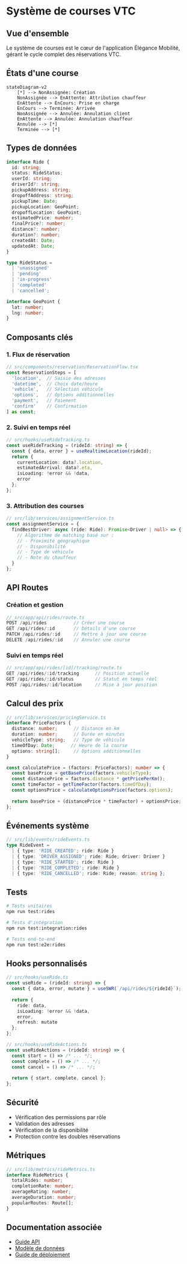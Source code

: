 # Système de courses VTC

## Vue d'ensemble

Le système de courses est le cœur de l'application Élégance Mobilité, gérant le cycle complet des réservations VTC.

## États d'une course

```mermaid
stateDiagram-v2
    [*] --> NonAssignée: Création
    NonAssignée --> EnAttente: Attribution chauffeur
    EnAttente --> EnCours: Prise en charge
    EnCours --> Terminée: Arrivée
    NonAssignée --> Annulée: Annulation client
    EnAttente --> Annulée: Annulation chauffeur
    Annulée --> [*]
    Terminée --> [*]
```

## Types de données

```typescript
interface Ride {
  id: string;
  status: RideStatus;
  userId: string;
  driverId?: string;
  pickupAddress: string;
  dropoffAddress: string;
  pickupTime: Date;
  pickupLocation: GeoPoint;
  dropoffLocation: GeoPoint;
  estimatedPrice: number;
  finalPrice?: number;
  distance?: number;
  duration?: number;
  createdAt: Date;
  updatedAt: Date;
}

type RideStatus = 
  | 'unassigned'
  | 'pending'
  | 'in-progress'
  | 'completed'
  | 'cancelled';

interface GeoPoint {
  lat: number;
  lng: number;
}
```

## Composants clés

### 1. Flux de réservation

```typescript
// src/components/reservation/ReservationFlow.tsx
const ReservationSteps = [
  'location',  // Saisie des adresses
  'datetime',  // Choix date/heure
  'vehicle',   // Sélection véhicule
  'options',   // Options additionnelles
  'payment',   // Paiement
  'confirm'    // Confirmation
] as const;
```

### 2. Suivi en temps réel

```typescript
// src/hooks/useRideTracking.ts
const useRideTracking = (rideId: string) => {
  const { data, error } = useRealtimeLocation(rideId);
  return {
    currentLocation: data?.location,
    estimatedArrival: data?.eta,
    isLoading: !error && !data,
    error
  };
};
```

### 3. Attribution des courses

```typescript
// src/lib/services/assignmentService.ts
const assignmentService = {
  findBestDriver: async (ride: Ride): Promise<Driver | null> => {
    // Algorithme de matching basé sur :
    // - Proximité géographique
    // - Disponibilité
    // - Type de véhicule
    // - Note du chauffeur
  }
};
```

## API Routes

### Création et gestion

```typescript
// src/app/api/rides/route.ts
POST /api/rides          // Créer une course
GET /api/rides/:id       // Détails d'une course
PATCH /api/rides/:id     // Mettre à jour une course
DELETE /api/rides/:id    // Annuler une course
```

### Suivi en temps réel

```typescript
// src/app/api/rides/[id]/tracking/route.ts
GET /api/rides/:id/tracking      // Position actuelle
GET /api/rides/:id/status        // Statut en temps réel
POST /api/rides/:id/location     // Mise à jour position
```

## Calcul des prix

```typescript
// src/lib/services/pricingService.ts
interface PriceFactors {
  distance: number;      // Distance en km
  duration: number;      // Durée en minutes
  vehicleType: string;   // Type de véhicule
  timeOfDay: Date;      // Heure de la course
  options: string[];     // Options additionnelles
}

const calculatePrice = (factors: PriceFactors): number => {
  const basePrice = getBasePrice(factors.vehicleType);
  const distancePrice = factors.distance * getPricePerKm();
  const timeFactor = getTimeFactor(factors.timeOfDay);
  const optionsPrice = calculateOptionsPrice(factors.options);
  
  return basePrice + (distancePrice * timeFactor) + optionsPrice;
};
```

## Événements système

```typescript
// src/lib/events/rideEvents.ts
type RideEvent =
  | { type: 'RIDE_CREATED'; ride: Ride }
  | { type: 'DRIVER_ASSIGNED'; ride: Ride; driver: Driver }
  | { type: 'RIDE_STARTED'; ride: Ride }
  | { type: 'RIDE_COMPLETED'; ride: Ride }
  | { type: 'RIDE_CANCELLED'; ride: Ride; reason: string };
```

## Tests

```bash
# Tests unitaires
npm run test:rides

# Tests d'intégration
npm run test:integration:rides

# Tests end-to-end
npm run test:e2e:rides
```

## Hooks personnalisés

```typescript
// src/hooks/useRide.ts
const useRide = (rideId: string) => {
  const { data, error, mutate } = useSWR(`/api/rides/${rideId}`);
  
  return {
    ride: data,
    isLoading: !error && !data,
    error,
    refresh: mutate
  };
};

// src/hooks/useRideActions.ts
const useRideActions = (rideId: string) => {
  const start = () => /* ... */;
  const complete = () => /* ... */;
  const cancel = () => /* ... */;
  
  return { start, complete, cancel };
};
```

## Sécurité

- Vérification des permissions par rôle
- Validation des adresses
- Vérification de la disponibilité
- Protection contre les doubles réservations

## Métriques

```typescript
// src/lib/metrics/rideMetrics.ts
interface RideMetrics {
  totalRides: number;
  completionRate: number;
  averageRating: number;
  averageDuration: number;
  popularRoutes: Route[];
}
```

## Documentation associée

- [Guide API](../../api/rides.md)
- [Modèle de données](../../database/schemas/rides.md)
- [Guide de déploiement](../../guides/deployment.md)
